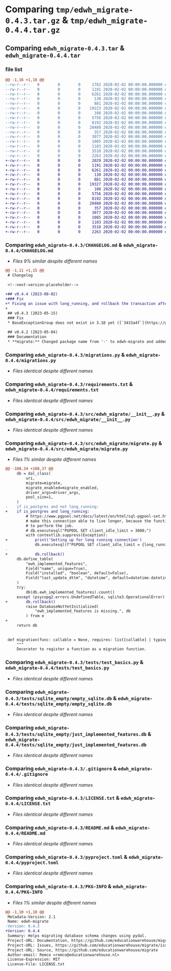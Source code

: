 # Comparing `tmp/edwh_migrate-0.4.3.tar.gz` & `tmp/edwh_migrate-0.4.4.tar.gz`

## Comparing `edwh_migrate-0.4.3.tar` & `edwh_migrate-0.4.4.tar`

### file list

```diff
@@ -1,16 +1,16 @@
--rw-r--r--   0        0        0     1782 2020-02-02 00:00:00.000000 edwh_migrate-0.4.3/CHANGELOG.md
--rw-r--r--   0        0        0     1191 2020-02-02 00:00:00.000000 edwh_migrate-0.4.3/migrations.py
--rw-r--r--   0        0        0     6261 2020-02-02 00:00:00.000000 edwh_migrate-0.4.3/requirements.txt
--rw-r--r--   0        0        0      130 2020-02-02 00:00:00.000000 edwh_migrate-0.4.3/src/edwh_migrate/__about__.py
--rw-r--r--   0        0        0      881 2020-02-02 00:00:00.000000 edwh_migrate-0.4.3/src/edwh_migrate/__init__.py
--rw-r--r--   0        0        0    19223 2020-02-02 00:00:00.000000 edwh_migrate-0.4.3/src/edwh_migrate/migrate.py
--rw-r--r--   0        0        0      108 2020-02-02 00:00:00.000000 edwh_migrate-0.4.3/tests/__init__.py
--rw-r--r--   0        0        0     5756 2020-02-02 00:00:00.000000 edwh_migrate-0.4.3/tests/test_basics.py
--rw-r--r--   0        0        0     8192 2020-02-02 00:00:00.000000 edwh_migrate-0.4.3/tests/sqlite_empty/empty_sqlite.db
--rw-r--r--   0        0        0    20480 2020-02-02 00:00:00.000000 edwh_migrate-0.4.3/tests/sqlite_empty/just_implemented_features.db
--rw-r--r--   0        0        0      357 2020-02-02 00:00:00.000000 edwh_migrate-0.4.3/tests/sqlite_empty/just_implemented_features.sql
--rw-r--r--   0        0        0     3077 2020-02-02 00:00:00.000000 edwh_migrate-0.4.3/.gitignore
--rw-r--r--   0        0        0     1085 2020-02-02 00:00:00.000000 edwh_migrate-0.4.3/LICENSE.txt
--rw-r--r--   0        0        0     1103 2020-02-02 00:00:00.000000 edwh_migrate-0.4.3/README.md
--rw-r--r--   0        0        0     3510 2020-02-02 00:00:00.000000 edwh_migrate-0.4.3/pyproject.toml
--rw-r--r--   0        0        0     2263 2020-02-02 00:00:00.000000 edwh_migrate-0.4.3/PKG-INFO
+-rw-r--r--   0        0        0     2029 2020-02-02 00:00:00.000000 edwh_migrate-0.4.4/CHANGELOG.md
+-rw-r--r--   0        0        0     1191 2020-02-02 00:00:00.000000 edwh_migrate-0.4.4/migrations.py
+-rw-r--r--   0        0        0     6261 2020-02-02 00:00:00.000000 edwh_migrate-0.4.4/requirements.txt
+-rw-r--r--   0        0        0      130 2020-02-02 00:00:00.000000 edwh_migrate-0.4.4/src/edwh_migrate/__about__.py
+-rw-r--r--   0        0        0      881 2020-02-02 00:00:00.000000 edwh_migrate-0.4.4/src/edwh_migrate/__init__.py
+-rw-r--r--   0        0        0    19327 2020-02-02 00:00:00.000000 edwh_migrate-0.4.4/src/edwh_migrate/migrate.py
+-rw-r--r--   0        0        0      108 2020-02-02 00:00:00.000000 edwh_migrate-0.4.4/tests/__init__.py
+-rw-r--r--   0        0        0     5756 2020-02-02 00:00:00.000000 edwh_migrate-0.4.4/tests/test_basics.py
+-rw-r--r--   0        0        0     8192 2020-02-02 00:00:00.000000 edwh_migrate-0.4.4/tests/sqlite_empty/empty_sqlite.db
+-rw-r--r--   0        0        0    20480 2020-02-02 00:00:00.000000 edwh_migrate-0.4.4/tests/sqlite_empty/just_implemented_features.db
+-rw-r--r--   0        0        0      357 2020-02-02 00:00:00.000000 edwh_migrate-0.4.4/tests/sqlite_empty/just_implemented_features.sql
+-rw-r--r--   0        0        0     3077 2020-02-02 00:00:00.000000 edwh_migrate-0.4.4/.gitignore
+-rw-r--r--   0        0        0     1085 2020-02-02 00:00:00.000000 edwh_migrate-0.4.4/LICENSE.txt
+-rw-r--r--   0        0        0     1103 2020-02-02 00:00:00.000000 edwh_migrate-0.4.4/README.md
+-rw-r--r--   0        0        0     3510 2020-02-02 00:00:00.000000 edwh_migrate-0.4.4/pyproject.toml
+-rw-r--r--   0        0        0     2263 2020-02-02 00:00:00.000000 edwh_migrate-0.4.4/PKG-INFO
```

### Comparing `edwh_migrate-0.4.3/CHANGELOG.md` & `edwh_migrate-0.4.4/CHANGELOG.md`

 * *Files 9% similar despite different names*

```diff
@@ -1,11 +1,15 @@
 # Changelog
 
 <!--next-version-placeholder-->
 
+## v0.4.4 (2023-08-02)
+### Fix
+* Fixing an issue with long_running, and rollback the transaction after an error on a non-existing table. ([`accfbe4`](https://github.com/educationwarehouse/migrate/commit/accfbe4fd3ee0c9ea6b9933025a33166a16d9105))
+
 ## v0.4.3 (2023-05-15)
 ### Fix
 * BaseExceptionGroup does not exist in 3.10 yet ([`3433a4f`](https://github.com/educationwarehouse/migrate/commit/3433a4fda0d6ebfb2a551d9f5c3feb4f51e6afc0))
 
 ## v0.4.2 (2023-05-04)
 ### Documentation
 * **migrate:** Changed package name from '-' to edwh-migrate and added extra's dev dependencies ([`ae3eef6`](https://github.com/educationwarehouse/migrate/commit/ae3eef6a1e2db47d03fcd60a57d768d79b7f4a32))
```

### Comparing `edwh_migrate-0.4.3/migrations.py` & `edwh_migrate-0.4.4/migrations.py`

 * *Files identical despite different names*

### Comparing `edwh_migrate-0.4.3/requirements.txt` & `edwh_migrate-0.4.4/requirements.txt`

 * *Files identical despite different names*

### Comparing `edwh_migrate-0.4.3/src/edwh_migrate/__init__.py` & `edwh_migrate-0.4.4/src/edwh_migrate/__init__.py`

 * *Files identical despite different names*

### Comparing `edwh_migrate-0.4.3/src/edwh_migrate/migrate.py` & `edwh_migrate-0.4.4/src/edwh_migrate/migrate.py`

 * *Files 1% similar despite different names*

```diff
@@ -108,34 +108,37 @@
     db = dal_class(
         uri,
         migrate=migrate,
         migrate_enabled=migrate_enabled,
         driver_args=driver_args,
         pool_size=1,
     )
-    if is_postgres and not long_running:
+    if is_postgres and long_running:
         # https://www.pgpool.net/docs/latest/en/html/sql-pgpool-set.html
         # make this connection able to live longer, because the functions can take over 30s
         # to perform the job.
         # db.executesql("PGPOOL SET client_idle_limit = 3600;")
         with contextlib.suppress(Exception):
+            print('Setting up for long running connection')
             db.executesql(f"PGPOOL SET client_idle_limit = {long_running if str(long_running).isdigit() else 3600};")
-
+            db.rollback()
     db.define_table(
         "ewh_implemented_features",
         Field("name", unique=True),
         Field("installed", "boolean", default=False),
         Field("last_update_dttm", "datetime", default=datetime.datetime.now()),
     )
     try:
         db(db.ewh_implemented_features).count()
     except (psycopg2.errors.UndefinedTable, sqlite3.OperationalError) as e:
+        db.rollback()
         raise DatabaseNotYetInitialized(
             "ewh_implemented_features is missing.", db
         ) from e
+
     return db
 
 
 def migration(func: callable = None, requires: list[callable] | typing.Callable | None = None):
     """
     Decorator to register a function as a migration function.
```

### Comparing `edwh_migrate-0.4.3/tests/test_basics.py` & `edwh_migrate-0.4.4/tests/test_basics.py`

 * *Files identical despite different names*

### Comparing `edwh_migrate-0.4.3/tests/sqlite_empty/empty_sqlite.db` & `edwh_migrate-0.4.4/tests/sqlite_empty/empty_sqlite.db`

 * *Files identical despite different names*

### Comparing `edwh_migrate-0.4.3/tests/sqlite_empty/just_implemented_features.db` & `edwh_migrate-0.4.4/tests/sqlite_empty/just_implemented_features.db`

 * *Files identical despite different names*

### Comparing `edwh_migrate-0.4.3/.gitignore` & `edwh_migrate-0.4.4/.gitignore`

 * *Files identical despite different names*

### Comparing `edwh_migrate-0.4.3/LICENSE.txt` & `edwh_migrate-0.4.4/LICENSE.txt`

 * *Files identical despite different names*

### Comparing `edwh_migrate-0.4.3/README.md` & `edwh_migrate-0.4.4/README.md`

 * *Files identical despite different names*

### Comparing `edwh_migrate-0.4.3/pyproject.toml` & `edwh_migrate-0.4.4/pyproject.toml`

 * *Files identical despite different names*

### Comparing `edwh_migrate-0.4.3/PKG-INFO` & `edwh_migrate-0.4.4/PKG-INFO`

 * *Files 1% similar despite different names*

```diff
@@ -1,10 +1,10 @@
 Metadata-Version: 2.1
 Name: edwh-migrate
-Version: 0.4.3
+Version: 0.4.4
 Summary: Helps migrating database schema changes using pydal. 
 Project-URL: Documentation, https://github.com/educationwarehouse/migrate#readme
 Project-URL: Issues, https://github.com/educationwarehouse/migrate/issues
 Project-URL: Source, https://github.com/educationwarehouse/migrate
 Author-email: Remco <remco@educationwarehouse.nl>
 License-Expression: MIT
 License-File: LICENSE.txt
```

